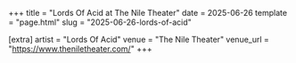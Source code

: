 +++
title = "Lords Of Acid at The Nile Theater"
date = 2025-06-26
template = "page.html"
slug = "2025-06-26-lords-of-acid"

[extra]
artist = "Lords Of Acid"
venue = "The Nile Theater"
venue_url = "https://www.theniletheater.com/"
+++
